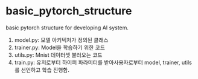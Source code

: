 # basic_pytorch_structure
basic pytorch structure for developing AI system.

1. model.py: 모델 아키텍처가 정의된 클래스
2. trainer.py: Model을 학습하기 위한 코드
3. utils.py: Mnist 데이터셋 불러오는 코드
4. train.py: 유저로부터 하이퍼 파라미터를 받아사용자로부터 model, trainer, utils를 선언하고 학습 진행함.
